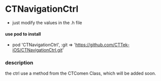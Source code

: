 # CTNavigationCtrl 

+ just modify the values  in the .h file


#### use pod to install

+ pod 'CTNavigationCtrl', :git => 'https://github.com/CTTek-iOS/CTNavigationCtrl.git'

### description 

the ctrl use a method from the CTComen Class, which will be added soon.
